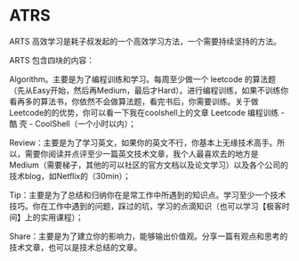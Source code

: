 # ATRS

ARTS 高效学习是耗子叔发起的一个高效学习方法，一个需要持续坚持的方法。

ARTS 包含四块的内容：

Algorithm。主要是为了编程训练和学习。每周至少做一个 leetcode 的算法题（先从Easy开始，然后再Medium，最后才Hard）。进行编程训练，如果不训练你看再多的算法书，你依然不会做算法题，看完书后，你需要训练。关于做Leetcode的的优势，你可以看一下我在coolshell上的文章 Leetcode 编程训练 - 酷 壳 - CoolShell（一个小时以内）；

Review：主要是为了学习英文，如果你的英文不行，你基本上无缘技术高手。所以，需要你阅读并点评至少一篇英文技术文章，我个人最喜欢去的地方是 Medium（需要梯子，其他的可以社区的官方文档以及论文学习）以及各个公司的技术blog，如Netflix的（30min）；

Tip：主要是为了总结和归纳你在是常工作中所遇到的知识点。学习至少一个技术技巧。你在工作中遇到的问题，踩过的坑，学习的点滴知识（也可以学习【极客时间】上的实用课程）；

Share：主要是为了建立你的影响力，能够输出价值观。分享一篇有观点和思考的技术文章，也可以是技术总结的文章。
